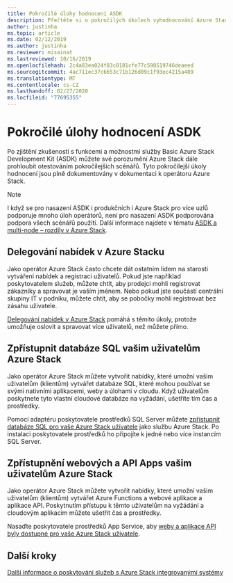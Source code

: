 ```yaml
---
title: Pokročilé úlohy hodnocení ASDK
description: Přečtěte si o pokročilých úkolech vyhodnocování Azure Stack Development KIt (ASDK).
author: justinha
ms.topic: article
ms.date: 02/12/2019
ms.author: justinha
ms.reviewer: misainat
ms.lastreviewed: 10/16/2019
ms.openlocfilehash: 2c4a83ea024f83c0181cfe77c598519746deaeed
ms.sourcegitcommit: 4ac711ec37c6653c71b126d09c1f93ec4215a489
ms.translationtype: MT
ms.contentlocale: cs-CZ
ms.lasthandoff: 02/27/2020
ms.locfileid: "77695355"
---
```

# <a name="advanced-asdk-evaluation-tasks"></a>Pokročilé úlohy hodnocení ASDK
Po zjištění zkušeností s funkcemi a možnostmi služby Basic Azure Stack Development Kit (ASDK) můžete své porozumění Azure Stack dále prohloubit otestováním pokročilejších scénářů. Tyto pokročilejší úkoly hodnocení jsou plně dokumentovány v dokumentaci k operátoru Azure Stack.

> [!NOTE]
> I když se pro nasazení ASDK i produkčních i Azure Stack pro více uzlů podporuje mnoho úloh operátorů, není pro nasazení ASDK podporována podpora všech scénářů použití. Další informace najdete v tématu [ASDK a multi-node – rozdíly v Azure Stack](asdk-what-is.md#asdk-and-multi-node-azure-stack-hub-differences).

## <a name="delegate-offers-in-azure-stack"></a>Delegování nabídek v Azure Stacku
Jako operátor Azure Stack často chcete dát ostatním lidem na starosti vytváření nabídek a registraci uživatelů. Pokud jste například poskytovatelem služeb, můžete chtít, aby prodejci mohli registrovat zákazníky a spravovat je vaším jménem. Nebo pokud jste součástí centrální skupiny IT v podniku, můžete chtít, aby se pobočky mohli registrovat bez zásahu uživatele.

[Delegování nabídek v Azure Stack](../operator/azure-stack-delegated-provider.md) pomáhá s těmito úkoly, protože umožňuje oslovit a spravovat více uživatelů, než můžete přímo.

## <a name="make-sql-databases-available-to-your-azure-stack-users"></a>Zpřístupnit databáze SQL vašim uživatelům Azure Stack
Jako operátor Azure Stack můžete vytvořit nabídky, které umožní vašim uživatelům (klientům) vytvářet databáze SQL, které mohou používat se svými nativními aplikacemi, weby a úlohami v cloudu. Když uživatelům poskytnete tyto vlastní cloudové databáze na vyžádání, ušetříte tím čas a prostředky.

Pomocí adaptéru poskytovatele prostředků SQL Server můžete [zpřístupnit databáze SQL pro vaše Azure Stack uživatele](../operator/azure-stack-tutorial-sql-server.md) jako službu Azure Stack. Po instalaci poskytovatele prostředků ho připojíte k jedné nebo více instancím SQL Server.

## <a name="make-web-and-api-apps-available-to-your-azure-stack-users"></a>Zpřístupnění webových a API Apps vašim uživatelům Azure Stack
Jako operátor Azure Stack můžete vytvořit nabídky, které umožní vašim uživatelům (klientům) vytvářet Azure Functions a webové aplikace a aplikace API. Poskytnutím přístupu k těmto uživatelům na vyžádání a cloudovým aplikacím můžete ušetřit čas a prostředky.

Nasaďte poskytovatele prostředků App Service, aby [weby a aplikace API byly dostupné pro vaše Azure Stack uživatele](../operator/azure-stack-tutorial-app-service.md).

## <a name="next-steps"></a>Další kroky

[Další informace o poskytování služeb s Azure Stack integrovanými systémy](../operator/service-plan-offer-subscription-overview.md)
